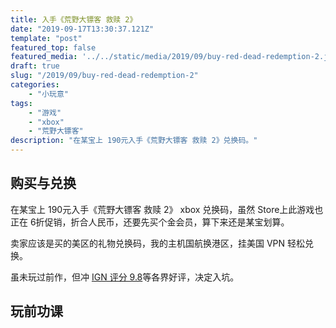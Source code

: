 ```yaml
---
title: 入手《荒野大镖客 救赎 2》
date: "2019-09-17T13:30:37.121Z"
template: "post"
featured_top: false
featured_media: '../../static/media/2019/09/buy-red-dead-redemption-2.jpeg'
draft: true
slug: "/2019/09/buy-red-dead-redemption-2"
categories: 
    - "小玩意"
tags:
    - "游戏"
    - "xbox"
    - "荒野大镖客"
description: "在某宝上 190元入手《荒野大镖客 救赎 2》兑换码。"
---
```


<!-- endExcerpt -->

## 购买与兑换
在某宝上 190元入手《荒野大镖客 救赎 2》 xbox 兑换码，虽然 Store上此游戏也正在 6折促销，折合人民币，还要先买个金会员，算下来还是某宝划算。

卖家应该是买的美区的礼物兑换码，我的主机国航换港区，挂美国 VPN 轻松兑换。

虽未玩过前作，但冲 [IGN 评分 9.8](https://www.ign.com/games/red-dead-redemption/)等各界好评，决定入坑。

## 玩前功课


